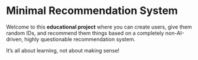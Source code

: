 # Minimal Recommendation System

Welcome to this **educational project** where you can create users, give them random IDs, and recommend them things based on a completely non-AI-driven, highly questionable recommendation system. 

It’s all about learning, not about making sense! 

